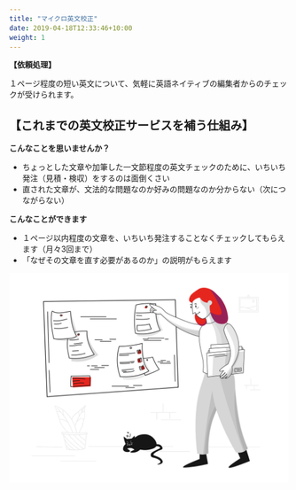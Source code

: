 ```yaml
---
title: "マイクロ英文校正"
date: 2019-04-18T12:33:46+10:00
weight: 1
---
```


**【依頼処理】**

１ページ程度の短い英文について、気軽に英語ネイティブの編集者からのチェックが受けられます。

<h2>【これまでの英文校正サービスを補う仕組み】</h2>

<p><b>こんなことを思いませんか？</b></p>
<ul>
  <li>ちょっとした文章や加筆した一文節程度の英文チェックのために、いちいち発注（見積・検収）をするのは面倒くさい</li>
  <li>直された文章が、文法的な問題なのか好みの問題なのか分からない（次につながらない）</li>
</ul>

<p><b>こんなことができます</b></p>
<ul>
  <li>１ページ以内程度の文章を、いちいち発注することなくチェックしてもらえます（月々3回まで）</li>
  <li>「なぜその文章を直す必要があるのか」の説明がもらえます</li>
</ul>

![Accounting Services](/images/illustrations/pointing.svg)

